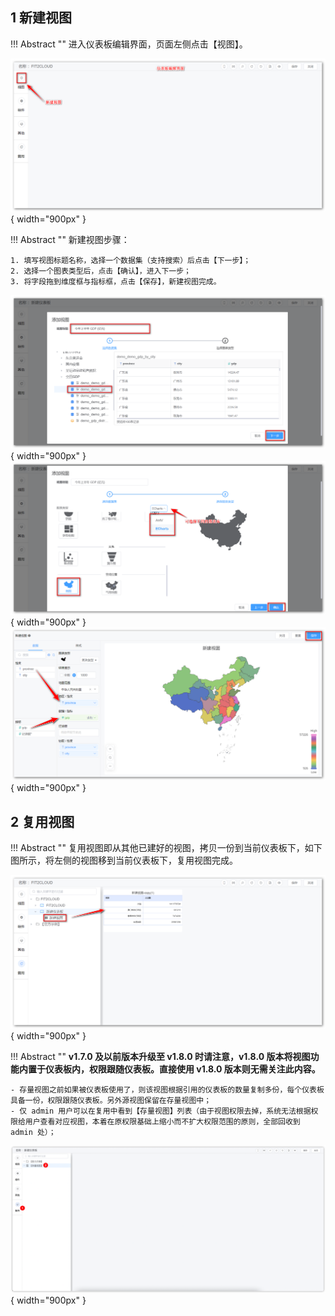 ## 1 新建视图

!!! Abstract ""
    进入仪表板编辑界面，页面左侧点击【视图】。

![添加视图](../../img/view_generation/视图_添加视图_入口.png){ width="900px" }

!!! Abstract ""
    新建视图步骤：

    1. 填写视图标题名称，选择一个数据集（支持搜索）后点击【下一步】； 
    2. 选择一个图表类型后，点击【确认】，进入下一步；
    3. 将字段拖到维度框与指标框，点击【保存】，新建视图完成。

![添加视图](../../img/view_generation/视图_添加视图_选择数据集.png){ width="900px" }  
![添加视图](../../img/view_generation/视图_添加数据集_选择图表.png){ width="900px" }  
![指标维度选择](../../img/view_generation/指标维度选择.png){ width="900px" }

## 2 复用视图
    
!!! Abstract ""
    复用视图即从其他已建好的视图，拷贝一份到当前仪表板下，如下图所示，将左侧的视图移到当前仪表板下，复用视图完成。

![复用视图](../../img/view_generation/复用视图.png){ width="900px" }

!!! Abstract ""
    **v1.7.0 及以前版本升级至 v1.8.0 时请注意，v1.8.0 版本将视图功能内置于仪表板内，权限跟随仪表板。直接使用 v1.8.0 版本则无需关注此内容。**

    - 存量视图之前如果被仪表板使用了，则该视图根据引用的仪表板的数量复制多份，每个仪表板具备一份，权限跟随仪表板。另外源视图保留在存量视图中；  
    - 仅 admin 用户可以在复用中看到【存量视图】列表（由于视图权限去掉，系统无法根据权限给用户查看对应视图，本着在原权限基础上缩小而不扩大权限范围的原则，全部回收到 admin 处）；
![添加视图](../../img/view_generation/视图_复用_存量视图.png){ width="900px" }
